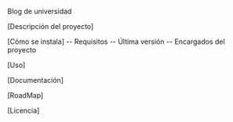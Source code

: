 Blog de universidad

[Descripción del proyecto]

[Cómo se instala]
-- Requisitos
-- Última versión
-- Encargados del proyecto

[Uso]


[Documentación]

[RoadMap]

[Licencia]

